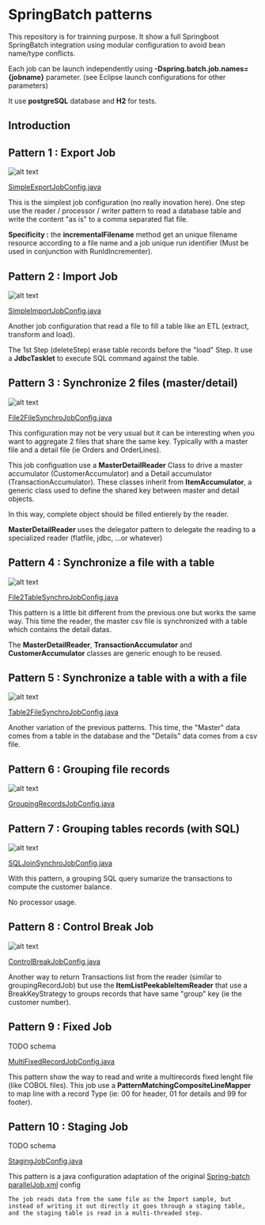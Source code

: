 # SpringBatch patterns

This repository is for trainning purpose. It show a full Springboot SpringBatch integration using modular configuration to avoid bean name/type conflicts.

Each job can be launch independently using **-Dspring.batch.job.names={jobname}** parameter. (see Eclipse launch configurations for other parameters)

It use **postgreSQL** database and **H2** for tests.

## Introduction

## Pattern 1 : Export Job

![alt text](./images/simpleExportJob.svg "Export Job")

[SimpleExportJobConfig.java](https://github.com/desprez/springbatch-patterns/blob/master/src/main/java/fr/training/springbatch/exportjob/SimpleExportJobConfig.java)

This is the simplest job configuration (no really inovation here).
One step use the reader / processor / writer pattern to read a database table and write the content "as is" to a comma separated flat file.

**Specificity :** the **incrementalFilename** method get an unique filename resource according to a file name and a job unique run identifier (Must be used in conjunction with RunIdIncrementer).

## Pattern 2 : Import Job

![alt text](./images/simpleImportJob.svg "Import Job")

[SimpleImportJobConfig.java](https://github.com/desprez/springbatch-patterns/blob/master/src/main/java/fr/training/springbatch/importjob/SimpleImportJobConfig.java)

Another job configuration that read a file to fill a table like an ETL (extract, transform and load).

The 1st Step (deleteStep) erase table records before the "load" Step. It use a **JdbcTasklet** to execute SQL command against the table.

## Pattern 3 : Synchronize 2 files (master/detail)

![alt text](./images/file2FileSynchroJob.svg "file2FileSynchroJob")

[File2FileSynchroJobConfig.java](https://github.com/desprez/springbatch-patterns/blob/master/src/main/java/fr/training/springbatch/synchrojob/File2FileSynchroJobConfig.java)

This configuration may not be very usual but it can be interesting when you want to aggregate 2 files that share the same key. Typically with a master file and a detail file (ie Orders and OrderLines).

This job configuation use a **MasterDetailReader** Class to drive a master accumulator (CustomerAccumulator) and a Detail accumulator (TransactionAccumulator). These classes inherit from **ItemAccumulator**, a generic class used to define the shared key between master and detail objects.

In this way, complete object should be filled entierely by the reader.

**MasterDetailReader** uses the delegator pattern to delegate the reading to a specialized reader (flatfile, jdbc, ...or whatever)

## Pattern 4 : Synchronize a file with a table

![alt text](./images/file2TableSynchroJob.svg "file2TableSynchroJob")

[File2TableSynchroJobConfig.java](https://github.com/desprez/springbatch-patterns/blob/master/src/main/java/fr/training/springbatch/synchrojob/File2TableSynchroJobConfig.java)

This pattern is a little bit different from the previous one but works the same way. This time the reader, the master csv file is synchronized with a table which contains the detail datas.

The **MasterDetailReader**, **TransactionAccumulator** and **CustomerAccumulator** classes are generic enough to be reused.

## Pattern 5 : Synchronize a table with a with a file

![alt text](./images/table2FileSynchroJob.svg "table2FileSynchroJob")

[Table2FileSynchroJobConfig.java](https://github.com/desprez/springbatch-patterns/blob/master/src/main/java/fr/training/springbatch/synchrojob/Table2FileSynchroJobConfig.java)

Another variation of the previous patterns. This time, the "Master" data comes from a table in the database and the "Details" data comes from a csv file.

## Pattern 6 : Grouping file records

![alt text](./images/groupingRecordJob.svg "groupingRecordJob")

[GroupingRecordsJobConfig.java](https://github.com/desprez/springbatch-patterns/blob/master/src/main/java/fr/training/springbatch/synchrojob/GroupingRecordsJobConfig.java)

## Pattern 7 : Grouping tables records (with SQL)

![alt text](./images/sqlJoinSynchroJob.svg "sqlJoinSynchroJob")

[SQLJoinSynchroJobConfig.java](https://github.com/desprez/springbatch-patterns/blob/master/src/main/java/fr/training/springbatch/synchrojob/SQLJoinSynchroJobConfig.java)

With this pattern, a grouping SQL query sumarize the transactions to compute the customer balance.

No processor usage.

## Pattern 8 : Control Break Job

![alt text](./images/controlBreakJob.svg "controlBreakJob")

[ControlBreakJobConfig.java](https://github.com/desprez/springbatch-patterns/blob/master/src/main/java/fr/training/springbatch/controlbreakjob/ControlBreakJobConfig.java)

Another way to return Transactions list from the reader (similar to groupingRecordJob) but use the **ItemListPeekableItemReader** that use a BreakKeyStrategy to groups records that have same "group" key (ie the customer number).

## Pattern 9 : Fixed Job

TODO schema

[MultiFixedRecordJobConfig.java](https://github.com/desprez/springbatch-patterns/blob/master/src/main/java/fr/training/springbatch/job/fixedjob/MultiFixedRecordJobConfig.java)

This pattern show the way to read and write a multirecords fixed lenght file (like COBOL files). This job use a **PatternMatchingCompositeLineMapper** to map line with a record Type (ie: 00 for header, 01 for details and 99 for footer).


## Pattern 10 : Staging Job

TODO schema

[StagingJobConfig.java](https://github.com/desprez/springbatch-patterns/blob/master/src/main/java/fr/training/springbatch/job/stagingjob/StagingJobConfig.java)

This pattern is a java configuration adaptation of the original [Spring-batch parallelJob.xml](https://github.com/spring-projects/spring-batch/blob/c4b001b732c8a4127e6a2a99e2fd00fff510f629/spring-batch-samples/src/main/resources/jobs/parallelJob.xml) config

	The job reads data from the same file as the Import sample, but instead of writing it out directly it goes through a staging table, and the staging table is read in a multi-threaded step.
